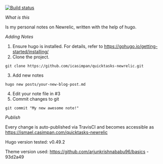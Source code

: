 [![Build status](https://travis-ci.com/icasimpan/quicktasks-newrelic.svg)](https://travis-ci.com/icasimpan/quicktasks-newrelic)

*What is this*

Is my personal notes on Newrelic, written with the help of hugo.

*Adding Notes*
1. Ensure hugo is installed. For details, refer to https://gohugo.io/getting-started/installing/
2. Clone the project.
```
git clone https://github.com/icasimpan/quicktasks-newrelic.git
```
3. Add new notes
```
hugo new posts/your-new-blog-post.md
```
4. Edit your note file in #3
5. Commit changes to git
```
git commit "My new awesome note!"
```


*Publish*

Every change is auto-published via TravisCI and becomes accessible as https://ismael.casimpan.com/quicktasks-newrelic


Hugo version tested: v0.49.2

Theme version used: https://github.com/arjunkrishnababu96/basics - 93d2a49
